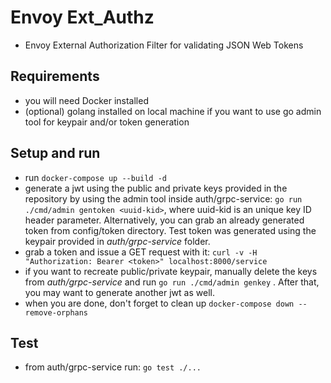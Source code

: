 # Envoy Ext_Authz
- Envoy External Authorization Filter for validating JSON Web Tokens

## Requirements
- you will need Docker installed
- (optional) golang installed on local machine if you want to use go admin tool for keypair and/or token generation

## Setup and run

- run `docker-compose up --build -d`
- generate a jwt using the public and private keys provided in the repository by using the admin tool inside auth/grpc-service: 
  `go run ./cmd/admin gentoken <uuid-kid>`, where uuid-kid is an unique key ID header parameter. Alternatively, you can grab an already generated token from config/token directory. Test token was generated using the keypair provided in _auth/grpc-service_ folder.
- grab a token and issue a GET request with it: `curl -v -H "Authorization: Bearer <token>" localhost:8000/service`
- if you want to recreate public/private keypair, manually delete the keys from _auth/grpc-service_
and run `go run ./cmd/admin genkey` . After that, you may want to generate another jwt as well.
-  when you are done, don't forget to clean up `docker-compose down --remove-orphans`

## Test
- from auth/grpc-service run: `go test ./...`
